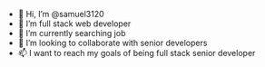 - 👋 Hi, I’m @samuel3120
- 👀 I’m full stack web developer
- 🌱 I’m currently searching job
- 💞️ I’m looking to collaborate with senior developers
- 📫 I want to reach my goals of being full stack senior developer

<!---
samuel3120/samuel3120 is a ✨ special ✨ repository because its `README.md` (this file) appears on your GitHub profile.
You can click the Preview link to take a look at your changes.
--->
